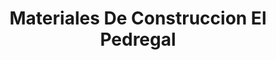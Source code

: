 ---
title: "Materiales De Construccion El Pedregal"
url: /mazatenango/materiales-de-construccion-el-pedregal/
shop: hágalo usted mismo
---